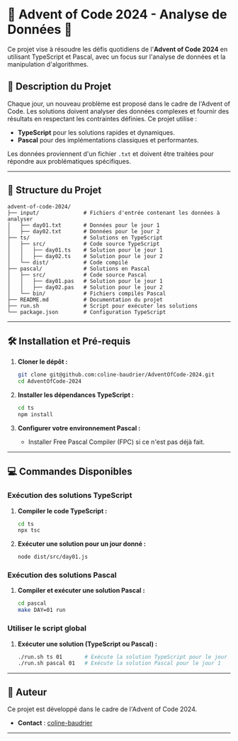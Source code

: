 # 🎄 Advent of Code 2024 - Analyse de Données 🎄

Ce projet vise à résoudre les défis quotidiens de l'**Advent of Code 2024** en utilisant TypeScript et Pascal, avec un focus sur l'analyse de données et la manipulation d'algorithmes.

## 🚀 Description du Projet

Chaque jour, un nouveau problème est proposé dans le cadre de l'Advent of Code. Les solutions doivent analyser des données complexes et fournir des résultats en respectant les contraintes définies. Ce projet utilise :
- **TypeScript** pour les solutions rapides et dynamiques.
- **Pascal** pour des implémentations classiques et performantes.

Les données proviennent d'un fichier `.txt` et doivent être traitées pour répondre aux problématiques spécifiques.

---

## 📂 Structure du Projet

```
advent-of-code-2024/
├── input/              # Fichiers d'entrée contenant les données à analyser
│   ├── day01.txt       # Données pour le jour 1
│   ├── day02.txt       # Données pour le jour 2
├── ts/                 # Solutions en TypeScript
│   ├── src/            # Code source TypeScript
│   │   ├── day01.ts    # Solution pour le jour 1
│   │   ├── day02.ts    # Solution pour le jour 2
│   └── dist/           # Code compilé
├── pascal/             # Solutions en Pascal
│   ├── src/            # Code source Pascal
│   │   ├── day01.pas   # Solution pour le jour 1
│   │   ├── day02.pas   # Solution pour le jour 2
│   └── bin/            # Fichiers compilés Pascal
├── README.md           # Documentation du projet
├── run.sh              # Script pour exécuter les solutions
└── package.json        # Configuration TypeScript
```

---

## 🛠️ Installation et Pré-requis

1. **Cloner le dépôt :**
   ```bash
   git clone git@github.com:coline-baudrier/AdventOfCode-2024.git
   cd AdventOfCode-2024
   ```

2. **Installer les dépendances TypeScript :**
   ```bash
   cd ts
   npm install
   ```

3. **Configurer votre environnement Pascal :**
    - Installer Free Pascal Compiler (FPC) si ce n'est pas déjà fait.

---

## 💻 Commandes Disponibles

### Exécution des solutions TypeScript

1. **Compiler le code TypeScript :**
   ```bash
   cd ts
   npx tsc
   ```

2. **Exécuter une solution pour un jour donné :**
   ```bash
   node dist/src/day01.js
   ```

### Exécution des solutions Pascal

1. **Compiler et exécuter une solution Pascal :**
   ```bash
   cd pascal
   make DAY=01 run
   ```

### Utiliser le script global

1. **Exécuter une solution (TypeScript ou Pascal) :**
   ```bash
   ./run.sh ts 01       # Exécute la solution TypeScript pour le jour 1
   ./run.sh pascal 01   # Exécute la solution Pascal pour le jour 1
   ```

---

## 📝 Auteur

Ce projet est développé dans le cadre de l'Advent of Code 2024.

- **Contact** : [coline-baudrier](https://github.com/coline-baudrier)

---
